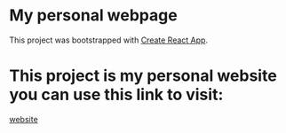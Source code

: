 # My personal webpage

This project was bootstrapped with [Create React App](https://github.com/facebook/create-react-app).

# This project is my personal website you can use this link to visit:
[website](https://dev569.d1lm44plycmbvu.amplifyapp.com/)